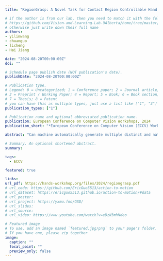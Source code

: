 ```yaml
---
title: "RegionGrasp: A Novel Task for Contact Region Controllable Hand Grasp Generation"

# if the author is from our lab, then you need to match it with the folder name you can find here
# https://github.com/Vision-and-Learning-Lab-UAlberta/home/tree/master/content/authors
# otherwise just write down their full name
authors:
- yilinwang
- chuanguo
- licheng
- Hai Jiang

date: "2024-08-20T00:00:00Z"
doi: ""

# Schedule page publish date (NOT publication's date).
publishDate: "2024-08-20T00:00:00Z"

# Publication type.
# Legend: 0 = Uncategorized; 1 = Conference paper; 2 = Journal article;
# 3 = Preprint / Working Paper; 4 = Report; 5 = Book; 6 = Book section;
# 7 = Thesis; 8 = Patent
# you can have this as multiple types, just use a list like ["1", "3"]
publication_types: ["1"]

# Publication name and optional abbreviated publication name.
publication: European Conference on Computer Vision Workshops, 2024
publication_short: "*European Conference on Computer Vision (ECCV) Workshops*"

abstract: "Can machine automatically generate multiple distinct and natural hand grasps, given specific contact region of an object in 3D? This motivates us to consider a novel task of Region Controllable Hand Grasp Generation (RegionGrasp), as follows: given as input a 3D object, together with its specific surface area selected as the intended contact region, to generate a diverse set of plausible hand grasps of the object, where the thumb finger tip touches the object surface on the contact region. To address this task, RegionGrasp-CVAE is proposed, which consists of two main parts. First, to enable contact region-awareness, we propose ConditionNet as the condition encoder that includes in it a transformer-backboned object encoder, O-Enc; a pretraining strategy is adopted by O-Enc, where the point patches of object surface are ran- domly masked off and subsequently restored, to further capture surface geometric information of the object. Second, to realize interaction aware- ness, HOINet is introduced to encode hand-object interaction features by entangling high-level hand features with embedded object features through geometric-aware multi-head cross attention. Empirical evalua- tions demonstrate the effectiveness of our approach qualitatively and quantitatively where it is shown to compare favorably with respect to the state of the art methods."

# Summary. An optional shortened abstract.
summary: 

tags:
  - ECCV

featured: true

links:
url_pdf: https://hands-workshop.org/files/2024/regiongrasp.pdf
# url_code: https://github.com/EricGuo5513/action-to-motion
# url_dataset: https://ericguo5513.github.io/action-to-motion/#data
# url_poster:
# url_project: https://yxmu.foo/GSD/
# url_slides:
# url_source:
# url_video: https://www.youtube.com/watch?v=eDzN3mhNdeo

# Featured image
# To use, add an image named `featured.jpg/png` to your page's folder.
# If you have one, please zip together
image:
  caption: ""
  focal_point: ""
  preview_only: false
---
```

